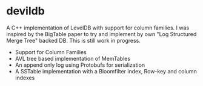 devildb
=======

A C++ implementation of LevelDB with support for column families. I was inspired by the BigTable paper to try and implement by own "Log Structured Merge Tree" backed DB. This is still work in progress. 

* Support for Column Families
* AVL tree based implementation of MemTables
* An append only log using Protobufs for serialization
* A SSTable implementation with a Bloomfilter index, Row-key and column indexes
